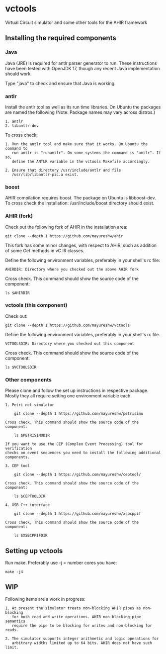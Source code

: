 # vctools
Virtual Circuit simulator and some other tools for the AHIR framework

## Installing the required components

### Java

Java (JRE) is required for antlr parser generator to run. These instructions
have been tested with OpenJDK 17, though any recent Java implementation should
work.

Type "java" to check and ensure that Java is working.

### antlr

Install the antlr tool as well as its run time libraries. On Ubuntu the
packages are named the following (Note: Package names may vary across distros.)

    1. antlr
    2. libantlr-dev

To cross check:

    1. Run the antlr tool and make sure that it works. On Ubuntu the command to
       run antlr is "runantlr". On some systems the command is "antlr". If so,
       define the ANTLR variable in the vctools Makefile accordingly.

    2. Ensure that directory /usr/include/antlr and file
       /usr/lib/libantlr-pic.a exist.

### boost

AHIR compilation requires boost. The package on Ubuntu is libboost-dev. To
cross check the installation: /usr/include/boost directory should exist.

### AHIR (fork)

Check out the following fork of AHIR in the installation area:

    git clone --depth 1 https://github.com/mayureshw/ahir

This fork has some minor changes, with respect to AHIR, such as addition of
some Get methods in vC IR classes.

Define the following environment variables, preferably in your shell's rc file:

    AHIRDIR: Directory where you checked out the above AHIR fork

Cross check. This command should show the source code of the component:

    ls $AHIRDIR

### vctools (this component)

Check out:

    git clone --depth 1 https://github.com/mayureshw/vctools

Define the following environment variables, preferably in your shell's rc file.

    VCTOOLSDIR: Directory where you checked out this component

Cross check. This command should show the source code of the component:

    ls $VCTOOLSDIR

### Other components

Please clone and follow the set up instructions in respective package. Mostly
they all require setting one environment variable each.

    1. Petri net simulator

        git clone --depth 1 https://github.com/mayureshw/petrisimu

    Cross check. This command should show the source code of the component:

        ls $PETRISIMUDIR

    If you want to use the CEP (Complex Event Processing) tool for verification
    checks on event sequences you need to install the following additional
    components.

    3. CEP tool

        git clone --depth 1 https://github.com/mayureshw/ceptool/

    Cross check. This command should show the source code of the component:

        ls $CEPTOOLDIR

    4. XSB C++ interface

        git clone --depth 1 https://github.com/mayureshw/xsbcppif

    Cross check. This command should show the source code of the component:

        ls $XSBCPPIFDIR

## Setting up vctools

Run make. Preferably use -j = number cores you have:

    make -j4

## WIP

Following items are a work in progress:

    1. At present the simulator treats non-blocking AHIR pipes as non-blocking
       for both read and write operations. AHIR non-blocking pipe semantics
       require the pipe to be blocking for writes and non-blocking for reads.

    2. The simulator supports integer arithmetic and logic operations for
       arbitrary widths limited up to 64 bits. AHIR does not have such limit.


